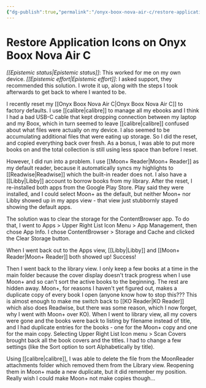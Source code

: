 ```yaml
---
{"dg-publish":true,"permalink":"/onyx-boox-nova-air-c/restore-application-icons/","created":"2023-04-27T22:09:14.468-05:00","updated":"2023-04-27T22:30:22.951-05:00"}
---
```



# Restore Application Icons on Onyx Boox Nova Air C

_[[Epistemic status\|Epistemic status]]_: This worked for me on my own device.
_[[Epistemic effort\|Epistemic effort]]_: I asked support, they recommended this solution. I wrote it up, along with the steps I took afterwards to get back to where I wanted to be.

I recently reset my [[Onyx Boox Nova Air C\|Onyx Boox Nova Air C]] to factory defaults. I use [[calibre\|calibre]] to manage all my ebooks and I think I had a bad USB-C cable that kept dropping connection between my laptop and my Boox, which in turn seemed to leave [[calibre\|calibre]] confused about what files were actually on my device. I also seemed to be accumulating additional files that were eating up storage. So I did the reset, and copied everything back over fresh. As a bonus, I was able to put more books on and the total collection is still using less space than before I reset.

However, I did run into a problem. I use [[Moon+ Reader\|Moon+ Reader]] as my default reader, because it automatically syncs my highlights to [[Readwise\|Readwise]] which the built-in reader does not. I also have a [[Libby\|Libby]] account to borrow books from my library. After the reset, I re-installed both apps from the Google Play Store. Play said they were installed, and I could select Moon+ as the default, but neither Moon+ nor Libby showed up in my apps view - that view just stubbornly stayed showing the default apps.

The solution was to clear the storage for the ContentBrowser app. To do that, I went to Apps > Upper Right List Icon Menu > App Management, then chose App Info. I chose ContentBrowser > Storage and Cache and clicked the Clear Storage button.

When I went back out to the Apps view, [[Libby\|Libby]] and [[Moon+ Reader\|Moon+ Reader]] both showed up! Success!

Then I went back to the library view. I only keep a few books at a time in the main folder because the cover display doesn't track progress when I use Moon+ and so can't sort the active books to the beginning. The rest are hidden away. Moon+, for reasons I haven't yet figured out, makes a duplicate copy of every book I open (anyone know how to stop this??? This is almost enough to make me switch back to [[KO Reader\|KO Reader]] which also does Readwise, but there was some reason, which I now forget, why I went with Moon+ over KO). When I went to library view, all my covers were gone and the books were back to listing by filename instead of title, and I had duplicate entries for the books - one for the Moon+ copy and one for the main copy. Selecting Upper Right List Icon menu > Scan Covers brought back all the book covers and the titles. I had to change a few settings (like the Sort option to sort Alphabetically by title).

Using [[calibre\|calibre]], I was able to delete the file from the MoonReader attachments folder which removed them from the Library view. Reopening them in Moon+ made a new duplicate, but it did remember my position.  Really wish I could make Moon+ not make copies though...


